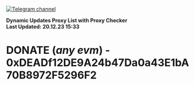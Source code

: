 [![Telegram channel](https://img.shields.io/endpoint?url=https://runkit.io/damiankrawczyk/telegram-badge/branches/master?url=https://t.me/n4z4v0d)](https://t.me/n4z4v0d) 

**Dynamic Updates Proxy List with Proxy Checker**  
**Last Updated: 20.12.23 15:33**

# DONATE (_any evm_) - 0xDEADf12DE9A24b47Da0a43E1bA70B8972F5296F2
